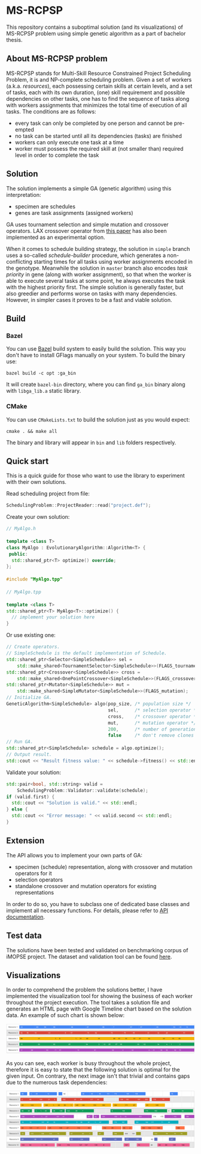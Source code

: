 # MS-RCPSP
This repository contains a suboptimal solution (and its visualizations) of MS-RCPSP problem using simple genetic algorithm as a part of bachelor thesis.

## About MS-RCPSP problem
MS-RCPSP stands for Multi-Skill Resource Constrained Project Scheduling Problem, it is and NP-complete scheduling problem. Given a set of workers (a.k.a. *resources*), each possessing certain skills at certain levels, and a set of tasks, each with its own duration, (one) skill requirement and possible dependencies on other tasks, one has to find the sequence of tasks along with workers assignments that minimizes the total time of execution of all tasks. The conditions are as follows:
 * every task can only be completed by one person and cannot be pre-empted
 * no task can be started until all its dependencies (tasks) are finished
 * workers can only execute one task at a time
 * worker must possess the required skill at (not smaller than) required level in order to complete the task

## Solution
The solution implements a simple GA (genetic algorithm) using this interpretation:
 * specimen are schedules
 * genes are task assignments (assigned workers)

GA uses tournament selection and simple mutation and crossover operators. LAX crossover operator from [this paper](http://imopse.ii.pwr.edu.pl/files/Pages_57_62_Mendel2013_PRESS.pdf) has also been implemented as an experimental option.

When it comes to schedule building strategy, the solution in `simple` branch uses a so-called *schedule-builder* procedure, which generates a non-conflicting starting times for all tasks using worker assignments encoded in the genotype. Meanwhile the solution in `master` branch also encodes *task priority* in gene (along with worker assignment), so that when the worker is able to execute several tasks at some point, he always executes the task with the highest priority first. The simple solution is generally faster, but also greedier and performs worse on tasks with many dependencies. However, in simpler cases it proves to be a fast and viable solution.

## Build
### Bazel
You can use [Bazel](https://github.com/bazelbuild/bazel) build system to easily build the solution. This way you don't have to install GFlags manually on your system. To build the binary use:
```
bazel build -c opt :ga_bin
```
It will create `bazel-bin` directory, where you can find `ga_bin` binary along with `libga_lib.a` static library.

### CMake
You can use `CMakeLists.txt` to build the solution just as you would expect:
```
cmake . && make all
```
The binary and library will appear in `bin` and `lib` folders respectively.

## Quick start
This is a quick guide for those who want to use the library to experiment with their own solutions.

Read scheduling project from file:
```c++
SchedulingProblem::ProjectReader::read("project.def");
```
Create your own solution:
```c++
// MyAlgo.h

template <class T>
class MyAlgo : EvolutionaryAlgorithm::Algorithm<T> {
 public:
  std::shared_ptr<T> optimize() override;
};

#include "MyAlgo.tpp"

// MyAlgo.tpp

template <class T>
std::shared_ptr<T> MyAlgo<T>::optimize() {
  // implement your solution here
}
```
Or use existing one:
```c++
// Create operators.
// SimpleSchedule is the default implementation of Schedule.
std::shared_ptr<Selector<SimpleSchedule>> sel =
    std::make_shared<TournamentSelector<SimpleSchedule>>(FLAGS_tournament_size);
std::shared_ptr<Crossover<SimpleSchedule>> cross =
    std::make_shared<OnePointCrossover<SimpleSchedule>>(FLAGS_crossover);
std::shared_ptr<Mutator<SimpleSchedule>> mut =
    std::make_shared<SimpleMutator<SimpleSchedule>>(FLAGS_mutation);
// Initialize GA.
GeneticAlgorithm<SimpleSchedule> algo(pop_size, /* population size */
                                      sel,      /* selection operator */
                                      cross,    /* crossover operator */
                                      mut,      /* mutation operator */
                                      200,      /* number of generations */
                                      false     /* don't remove clones */);
// Run GA.
std::shared_ptr<SimpleSchedule> schedule = algo.optimize();
// Output result.
std::cout << "Result fitness value: " << schedule->fitness() << std::endl;
```
Validate your solution:
```c++
std::pair<bool, std::string> valid =
    SchedulingProblem::Validator::validate(schedule);
if (valid.first) {
  std::cout << "Solution is valid." << std::endl;
} else {
  std::cout << "Error message: " << valid.second << std::endl;
}
```

## Extension
The API allows you to implement your own parts of GA:
 * specimen (schedule) representation, along with crossover and mutation operators for it
 * selection operators
 * standalone crossover and mutation operators for existing representations

In order to do so, you have to subclass one of dedicated base classes and implement all necessary functions. For details, please refer to [API documentation](https://zip753.github.io/ms-rcpsp/).

## Test data
The solutions have been tested and validated on benchmarking corpus of iMOPSE project. The dataset and validation tool can be found [here](http://imopse.ii.pwr.edu.pl/download.html).

## Visualizations
In order to comprehend the problem the solutions better, I have implemented the visualization tool for showing the business of each worker throughout the project execution. The tool takes a solution file and generates an HTML page with Google Timeline chart based on the solution data. An example of such chart is shown below:

![](img/d3_res.png)

As you can see, each worker is busy throughout the whole project, therefore it is easy to state that the following solution is optimal for the given input. On contrary, the next image isn't that trivial and contains gaps due to the numerous task dependencies:

![](img/d6_res.png)
